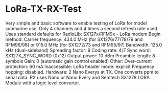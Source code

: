 # LoRa-TX-RX-Test
Very simple and basic software to enable testing of LoRa for model submarine use. Only 4 channels and 4 times a second refresh rate used.
Uses standard defaults for RadioLib:
SX127x/RFM9x - LoRa modem
Begin method:
Carrier frequency: 434.0 MHz (for SX1276/77/78/79 and RFM96/98) or 915.0 MHz (for SX1272/73 and RFM95/97)
Bandwidth: 125.0 kHz (dual-sideband)
Spreading factor: 9
Coding rate: 4/7
Sync word: SX127X_SYNC_WORD (0x12)
Output power: 10 dBm
Preamble length: 8 symbols
Gain: 0 (automatic gain control enabled)
Other:
Over-current protection: 60 mA
Inaccessible:
LoRa header mode: explicit
Frequency hopping: disabled.
Hardware:
2 Nano Everys at TX. One converts ppm to serial data.
RX uses Nano or Nano Every and Semtech SX1278 LORA Module with a logic level convertor.
